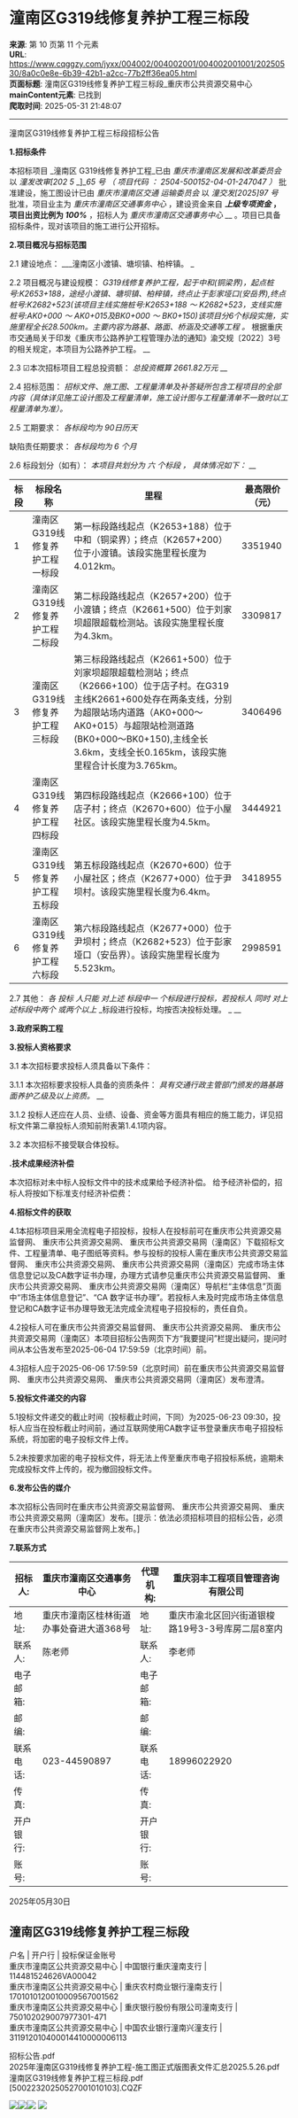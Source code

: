 # 潼南区G319线修复养护工程三标段

**来源**: 第 10 页第 11 个元素  
**URL**: https://www.cqggzy.com/jyxx/004002/004002001/004002001001/20250530/8a0c0e8e-6b39-42b1-a2cc-77b2ff36ea05.html  
**页面标题**: 潼南区G319线修复养护工程三标段_重庆市公共资源交易中心  
**mainContent元素**: 已找到  
**爬取时间**: 2025-05-31 21:48:07

---

潼南区G319线修复养护工程三标段招标公告

**1.招标条件**

本招标项目 _潼南区 G319线修复养护工程_已由 _重庆市潼南区发展和改革委员会_ 以 _潼发改审[202_ _5_ _]__65_ _号_ _（_ _项目代码_ _：_ _2504-500152-04-01-247047_ _）_ 批准建设，施工图设计已由 _重庆市潼南区交通_ _运输委员会_ 以 _潼交发[2025]97_ _号_ 批准，项目业主为 _重庆市潼南区交通事务中心_ ，建设资金来自 ___上级专项资金_ ，项目出资比例为 _100%___ ，招标人为 _重庆市潼南区交通事务中心_ __ 。项目已具备招标条件，现对该项目的施工进行公开招标。

**2.项目概况与招标范围**

2.1 建设地点： ___潼南区小渡镇、塘坝镇、柏梓镇。 _

2.2 项目概况与建设规模： _G319线修复养护工程，起于中和(铜梁界)，起点桩号:K2653+188，途经小渡镇、塘坝镇、柏梓镇，终点止于彭家垭口(安岳界),终点桩号:K2682+523(该项目主线实施桩号:K2653+188_ _～_ _K2682+523，支线实施桩号:AK0+000_ _～_ _AK0+015及BK0+000_ _～_ _BK0+150)该项目分6个标段实施，实施里程全长28.500km。主要内容为路基、路面、桥涵及交通等工程_ _。_ 根据重庆市交通局关于印发《重庆市公路养护工程管理办法的通知》渝交规〔2022〕3号的相关规定，本项目为公路养护工程。 __

2.3 ☑本次招标项目工程总投资额： _总投资概算 2661.82万元_ __

2.4 招标范围： _招标文件、施工图、工程量清单及补答疑所包含工程项目的全部内容（具体详见施工设计图及工程量清单，施工设计图与工程量清单不一致时以工程量清单为准）。_

2.5 工期要求： _各标段均为 90日历天_

缺陷责任期要求： _各标段均为 6_ _个月_

2.6 标段划分（如有）： _本项目共划分为_ _六_ _个标段_ _，_ _具体情况如下：_ __

标 段 |  标段名称 |  里程 |  最高限价（元）  
---|---|---|---  
1 |  潼南区G319线修复养护工程一标段 |  第一标段路线起点（K2653+188）位于中和（铜梁界）；终点（K2657+200）位于小渡镇。该段实施里程长度为4.012km。 |  3351940  
2 |  潼南区G319线修复养护工程二标段 |  第二标段路线起点（K2657+200）位于小渡镇；终点（K2661+500）位于刘家坝超限超载检测站。该段实施里程长度为4.3km。 |  3309817  
3 |  潼南区G319线修复养护工程三标段 |  第三标段路线起点（K2661+500）位于刘家坝超限超载检测站；终点（K2666+100）位于店子村。在G319主线K2661+600处存在两条支线，分别为超限站场内道路（AK0+000～AK0+015）与超限站检测道路(BK0+000～BK0+150),主线全长3.6km，支线全长0.165km，该段实施里程合计长度为3.765km。 |  3406496  
4 |  潼南区G319线修复养护工程四标段 |  第四标段路线起点（K2666+100）位于店子村；终点（K2670+600）位于小屋社区。该段实施里程长度为4.5km。 |  3444921  
5 |  潼南区G319线修复养护工程五标段 |  第五标段路线起点（K2670+600）位于小屋社区；终点（K2677+000）位于尹坝村。该段实施里程长度为6.4km。 |  3418955  
6 |  潼南区G319线修复养护工程六标段 |  第六标段路线起点（K2677+000）位于尹坝村；终点（K2682+523）位于彭家垭口（安岳界）。该段实施里程长度为5.523km。 |  2998591  
  
2.7 其他： _各_ _投标_ _人只能_ _对上述_ _标段中一_ _个标段进行投标，若投标人_ _同时_ _对上述标段中两个_ _或两个以上_ _标段进行投标，均按否决投标处理。 _ __

**3.政府采购工程**

**3.投标人资格要求**

3.1 本次招标要求投标人须具备以下条件：

3.1.1 本次招标要求投标人具备的资质条件： _具有交通行政主管部门颁发的路基路面养护乙级及以上资质。_ __

3.1.2 投标人还应在人员、业绩、设备、资金等方面具有相应的施工能力，详见招标文件第二章投标人须知前附表第1.4.1项内容。

3.2 本次招标不接受联合体投标。

**.技术成果经济补偿**

本次招标对未中标人投标文件中的技术成果给予经济补偿。 给予经济补偿的，招标人将按如下标准支付经济补偿费： 

**4.招标文件的获取**

4.1本招标项目采用全流程电子招投标，投标人在投标前可在重庆市公共资源交易监督网、 重庆市公共资源交易网、 重庆市公共资源交易网（潼南区）下载招标文件、工程量清单、电子图纸等资料。参与投标的投标人需在重庆市公共资源交易监督网、 重庆市公共资源交易网、 重庆市公共资源交易网（潼南区）完成市场主体信息登记以及CA数字证书办理，办理方式请参见重庆市公共资源交易监督网、 重庆市公共资源交易网、 重庆市公共资源交易网（潼南区）导航栏“主体信息”页面中“市场主体信息登记”、“CA 数字证书办理”。若投标人未及时完成市场主体信息登记和CA数字证书办理导致无法完成全流程电子招投标的，责任自负。

4.2投标人可在重庆市公共资源交易监督网、 重庆市公共资源交易网、 重庆市公共资源交易网（潼南区）本项目招标公告网页下方“我要提问”栏提出疑问，提问时间从本公告发布至2025-06-04 17:59:59（北京时间）前。

4.3招标人应于2025-06-06 17:59:59（北京时间）前在重庆市公共资源交易监督网、 重庆市公共资源交易网、 重庆市公共资源交易网（潼南区）发布澄清。

**5.投标文件递交的内容**

5.1投标文件递交的截止时间（投标截止时间，下同）为2025-06-23 09:30，投标人应当在投标截止时间前，通过互联网使用CA数字证书登录重庆市电子招投标系统，将加密的电子投标文件上传。

5.2未按要求加密的电子投标文件，将无法上传至重庆市电子招投标系统，逾期未完成投标文件上传的，视为撤回投标文件。

**6.发布公告的媒介**

本次招标公告同时在重庆市公共资源交易监督网、 重庆市公共资源交易网、 重庆市公共资源交易网（潼南区）发布。[提示：依法必须招标项目的招标公告，必须在重庆市公共资源交易监督网上发布。] 

**7.联系方式**

招标人: | 重庆市潼南区交通事务中心 | 代理机构: |  重庆羽丰工程项目管理咨询有限公司   
---|---|---|---  
地址: |  重庆市潼南区桂林街道办事处奋进大道368号 | 地址: |  重庆市渝北区回兴街道银梭路19号3-3号库房二层8室内  
联系人: |  陈老师  | 联系人: |  李老师   
电子邮箱: |  | 电子邮箱: |   
邮编: |  | 邮编: |   
联系电话: |  023-44590897  | 联系电话: |  18996022920   
传真: |  | 传真: |   
开户银行: |  | 开户银行: |   
账号: |  | 账号: |   
  
2025年05月30日 

  
潼南区G319线修复养护工程三标段  
---  
户名 | 开户行 | 投标保证金账号  
重庆市潼南区公共资源交易中心 | 中国银行重庆潼南支行 | 114481524626VA00042  
重庆市潼南区公共资源交易中心 | 重庆农村商业银行潼南支行 | 1701010120010009567001562  
重庆市潼南区公共资源交易中心 | 重庆银行股份有限公司潼南支行 | 750102029007977301-471  
重庆市潼南区公共资源交易中心 | 中国农业银行潼南兴潼支行 | 311912010400014410000006113  
  
  
  
招标公告.pdf    
2025年潼南区G319线修复养护工程-施工图正式版图表文件汇总2025.5.26.pdf    
潼南区G319线修复养护工程三标段.pdf    
[50022320250527001010103].CQZF    
  
  
  
  
[![](https://ztb.cqggzy.com/CQTPFrame/css/img/tiwen.png)](http://ztb.cqggzy.com/CQTPFrame/jsgcztbmis2/pages/onlinetiwen/OnLineTiWen_Detail?GongGaoGuid=8a0c0e8e-6b39-42b1-a2cc-77b2ff36ea05)[![](https://ztb.cqggzy.com/CQTPFrame/css/img/baohan.png)](https://jrfw.cqggzy.com)[![](https://ztb.cqggzy.com/CQTPFrame/css/img/zbgg.png)](https://www.cqggzy.com/bszn/007009/007009005/20191009/8fc81c47-6ef5-4a6f-966c-1360506afdde.html) [![](https://ztb.cqggzy.com/CQTPFrame/css/img/dayi.png)](https://www.cqggzy.com/bszn/007009/007009005/20191009/8fc81c47-6ef5-4a6f-966c-1360506afdde.html)

